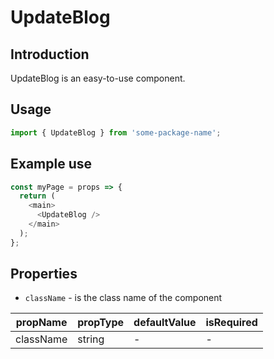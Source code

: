 # UpdateBlog

<!-- STORY -->

## Introduction

UpdateBlog is an easy-to-use component.

## Usage

```javascript
import { UpdateBlog } from 'some-package-name';
```

## Example use

```javascript
const myPage = props => {
  return (
    <main>
      <UpdateBlog />
    </main>
  );
};
```

## Properties

- `className` - is the class name of the component

| propName  | propType | defaultValue | isRequired |
| --------- | -------- | ------------ | ---------- |
| className | string   | -            | -          |
